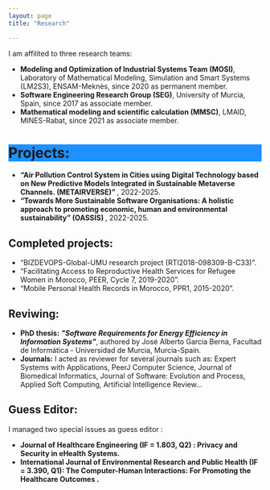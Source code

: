 ```yaml
---
layout: page
title: "Research"

---
```

I am affilited to three research teams:
<ul>
  <li> <b>Modeling and Optimization of Industrial Systems Team (MOSI)</b>, Laboratory of Mathematical Modeling, Simulation and Smart Systems (LM2S3), ENSAM-Meknès, since 2020 as permanent member. </li>
  <li> <b>Software Engineering Research Group (SEG)</b>, University of Murcia, Spain, since 2017 as associate member. </li>
  <li> <b>Mathematical modeling and scientific calculation (MMSC)</b>, LMAID, MINES-Rabat, since 2021 as associate member.</li>
 </ul>
 
<h1 style="background-color:DodgerBlue;"> Projects: </h1>

  - <b> “Air Pollution Control System in Cities using Digital Technology based on New Predictive Models Integrated in Sustainable Metaverse Channels. (METAIRVERSE)” </b>, 2022-2025.
  - <b> “Towards More Sustainable Software Organisations: A holistic approach to promoting economic, human and environmental sustainability” (OASSIS) </b>, 2022-2025.

  
## Completed projects:
  
  - “BIZDEVOPS-Global-UMU research project (RTI2018-098309-B-C33)”.
  - “Facilitating Access to Reproductive Health Services for Refugee Women in Morocco, PEER, Cycle 7, 2019-2020”.
  - “Mobile Personal Health Records in Morocco, PPR1, 2015-2020”.
  
## Reviwing:

  - <b> PhD thesis:</b> <b><i>"Software Requirements for Energy Efficiency in Information Systems"</i></b>, authored by José Alberto Garcia Berna, Facultad de Informática - Universidad de Murcia, Murcia-Spain.
  - <b> Journals:</b> I acted as reviewer for several journals such as: Expert Systems with Applications, PeerJ Computer Science, Journal of Biomedical Informatics, Journal of Software: Evolution and Process, Applied Soft Computing, Artificial Intelligence Review...
  
## Guess Editor:

I managed two special issues as guess editor :
  - <b> Journal of Healthcare Engineering (IF = 1.803, Q2)<b> : Privacy and Security in eHealth Systems.
  - <b> International Journal of Environmental Research and Public Health (IF = 3.390, Q1)</b>: The Computer-Human Interactions: For Promoting the Healthcare Outcomes .
